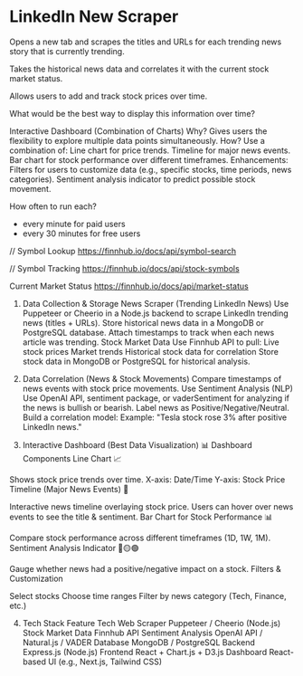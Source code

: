 # LinkedIn New Scraper

Opens a new tab and scrapes the titles and URLs for each trending news story that is currently trending.

Takes the historical news data and correlates it with the current stock market status.

Allows users to add and track stock prices over time.

What would be the best way to display this information over time?

Interactive Dashboard (Combination of Charts)
Why? Gives users the flexibility to explore multiple data points simultaneously.
How? Use a combination of:
Line chart for price trends.
Timeline for major news events.
Bar chart for stock performance over different timeframes.
Enhancements:
Filters for users to customize data (e.g., specific stocks, time periods, news categories).
Sentiment analysis indicator to predict possible stock movement.

How often to run each?
- every minute for paid users
- every 30 minutes for free users

// Symbol Lookup
https://finnhub.io/docs/api/symbol-search

// Symbol Tracking
https://finnhub.io/docs/api/stock-symbols

Current Market Status
https://finnhub.io/docs/api/market-status

1. Data Collection & Storage
News Scraper (Trending LinkedIn News)
Use Puppeteer or Cheerio in a Node.js backend to scrape LinkedIn trending news (titles + URLs).
Store historical news data in a MongoDB or PostgreSQL database.
Attach timestamps to track when each news article was trending.
Stock Market Data
Use Finnhub API to pull:
Live stock prices
Market trends
Historical stock data for correlation
Store stock data in MongoDB or PostgreSQL for historical analysis.

2. Data Correlation (News & Stock Movements)
Compare timestamps of news events with stock price movements.
Use Sentiment Analysis (NLP)
Use OpenAI API, sentiment package, or vaderSentiment for analyzing if the news is bullish or bearish.
Label news as Positive/Negative/Neutral.
Build a correlation model:
Example: "Tesla stock rose 3% after positive LinkedIn news."

3. Interactive Dashboard (Best Data Visualization)
📊 Dashboard Components
Line Chart 📈

Shows stock price trends over time.
X-axis: Date/Time
Y-axis: Stock Price
Timeline (Major News Events) 📰

Interactive news timeline overlaying stock price.
Users can hover over news events to see the title & sentiment.
Bar Chart for Stock Performance 📊

Compare stock performance across different timeframes (1D, 1W, 1M).
Sentiment Analysis Indicator 🔴🟡🟢

Gauge whether news had a positive/negative impact on a stock.
Filters & Customization

Select stocks
Choose time ranges
Filter by news category (Tech, Finance, etc.)

4. Tech Stack
Feature	Tech
Web Scraper	Puppeteer / Cheerio (Node.js)
Stock Market Data	Finnhub API
Sentiment Analysis	OpenAI API / Natural.js / VADER
Database	MongoDB / PostgreSQL
Backend	Express.js (Node.js)
Frontend	React + Chart.js + D3.js
Dashboard	React-based UI (e.g., Next.js, Tailwind CSS)

